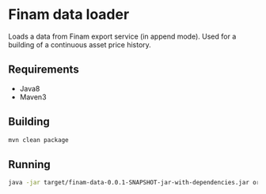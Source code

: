 # Finam data loader

Loads a data from Finam export service (in append mode).
Used for a building of a continuous asset price history.

## Requirements

* Java8
* Maven3

## Building

```bash
mvn clean package
```

## Running
```bash
java -jar target/finam-data-0.0.1-SNAPSHOT-jar-with-dependencies.jar org.ontslab.data.finam.app.Application /home/sherman/si-5
```


